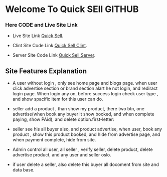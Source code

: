 # Welcome To Quick SEll GITHUB

### Here CODE and Live Site Link

* Live Site Link [Quick Sell](http://sell-old-phone-c422d.web.app).

* Clint Site Code Link [Quick Sell Clint](https://github.com/programming-hero-web-course-4/b612-used-products-resale-clients-side-coder-sadhin).

* Server Site Code Link [Quick Sell Server](https://github.com/programming-hero-web-course-4/b612-used-products-resale-server-side-coder-sadhin).


## Site Features Explanation

* A user without login , only see home page and blogs page. when user click advertise section or brand section alart he not login, and rediract login page. When login any on, before success login check user type , and show spacific item for this user can do. 

* seller add a product , than show my product, there two btn, one advertise(when book any buyer it show booked, and when complete paying, show PAid), and delete option.first-letter:

* seller see his all buyer also, and product advertise, when user, book any product , show this product booked, and hide from advertise page, and when payment complete, hide from site.

* Admin control all user, all seller , verify seller, delete product, delete advertise product, and any user and seller oslo. 

* if user delete a seller, also delete this buyer all docoment from site and data base.
